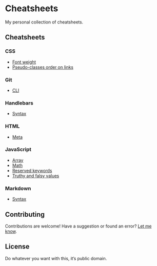 # Cheatsheets

My personal collection of cheatsheets.

## Cheatsheets

### CSS

- [Font weight](css/font-weight.md)
- [Pseudo-classes order on links](css/pseudo-classes-order-on-links.md)

### Git

- [CLI](git/cli.md)

### Handlebars

- [Syntax](handlebars/syntax.md)

### HTML

- [Meta](html/meta.md)

### JavaScript

- [Array](javascript/array.md)
- [Math](javascript/math.md)
- [Reserved keywords](javascript/reserved-keywords.md)
- [Truthy and falsy values](javascript/truthy-and-falsy-values.md)

### Markdown

- [Syntax](markdown/syntax.md)

## Contributing

Contributions are welcome! Have a suggestion or found an error?
[Let me know](https://github.com/battaglr/cheatsheets/issues/new).

## License

Do whatever you want with this, it’s public domain.
